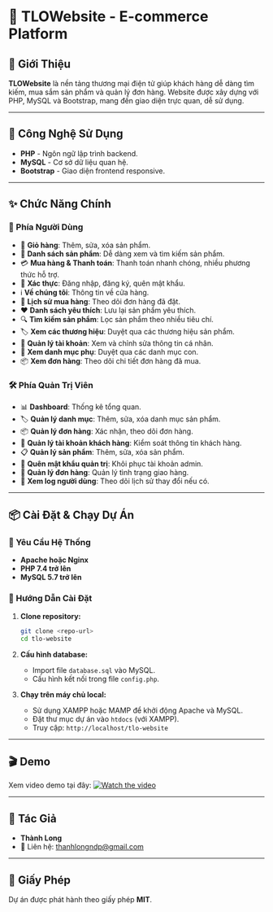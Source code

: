 # 🛒 TLOWebsite - E-commerce Platform

## 🌟 Giới Thiệu
**TLOWebsite** là nền tảng thương mại điện tử giúp khách hàng dễ dàng tìm kiếm, mua sắm sản phẩm và quản lý đơn hàng. Website được xây dựng với PHP, MySQL và Bootstrap, mang đến giao diện trực quan, dễ sử dụng.

---

## 🚀 Công Nghệ Sử Dụng
- **PHP** - Ngôn ngữ lập trình backend.
- **MySQL** - Cơ sở dữ liệu quan hệ.
- **Bootstrap** - Giao diện frontend responsive.

---

## ✨ Chức Năng Chính

### 👥 Phía Người Dùng
- 🛒 **Giỏ hàng**: Thêm, sửa, xóa sản phẩm.
- 📜 **Danh sách sản phẩm**: Dễ dàng xem và tìm kiếm sản phẩm.
- 💳 **Mua hàng & Thanh toán**: Thanh toán nhanh chóng, nhiều phương thức hỗ trợ.
- 🔐 **Xác thực**: Đăng nhập, đăng ký, quên mật khẩu.
- ℹ️ **Về chúng tôi**: Thông tin về cửa hàng.
- 📜 **Lịch sử mua hàng**: Theo dõi đơn hàng đã đặt.
- ❤️ **Danh sách yêu thích**: Lưu lại sản phẩm yêu thích.
- 🔍 **Tìm kiếm sản phẩm**: Lọc sản phẩm theo nhiều tiêu chí.
- 🏷️ **Xem các thương hiệu**: Duyệt qua các thương hiệu sản phẩm.
- 👤 **Quản lý tài khoản**: Xem và chỉnh sửa thông tin cá nhân.
- 📂 **Xem danh mục phụ**: Duyệt qua các danh mục con.
- 📦 **Xem đơn hàng**: Theo dõi chi tiết đơn hàng đã mua.

### 🛠️ Phía Quản Trị Viên
- 📊 **Dashboard**: Thống kê tổng quan.
- 🏷️ **Quản lý danh mục**: Thêm, sửa, xóa danh mục sản phẩm.
- 📦 **Quản lý đơn hàng**: Xác nhận, theo dõi đơn hàng.
- 👥 **Quản lý tài khoản khách hàng**: Kiểm soát thông tin khách hàng.
- 📋 **Quản lý sản phẩm**: Thêm, sửa, xóa sản phẩm.
- 🔑 **Quên mật khẩu quản trị**: Khôi phục tài khoản admin.
- 🔄 **Quản lý đơn hàng**: Quản lý tình trạng giao hàng.
- 📜 **Xem log người dùng**: Theo dõi lịch sử thay đổi nếu có.

---

## 📦 Cài Đặt & Chạy Dự Án

### 🔧 Yêu Cầu Hệ Thống
- **Apache hoặc Nginx**
- **PHP 7.4 trở lên**
- **MySQL 5.7 trở lên**

### 🚀 Hướng Dẫn Cài Đặt
1. **Clone repository:**
   ```sh
   git clone <repo-url>
   cd tlo-website
   ```

2. **Cấu hình database:**
   - Import file `database.sql` vào MySQL.
   - Cấu hình kết nối trong file `config.php`.

3. **Chạy trên máy chủ local:**
   - Sử dụng XAMPP hoặc MAMP để khởi động Apache và MySQL.
   - Đặt thư mục dự án vào `htdocs` (với XAMPP).
   - Truy cập: `http://localhost/tlo-website`

---

## 🎬 Demo
Xem video demo tại đây: [![Watch the video](https://img.youtube.com/vi/your-video-id/0.jpg)](https://your-video-link.com)

---

## 👤 Tác Giả
- **Thành Long**
- 📧 Liên hệ: thanhlongndp@gmail.com

---

## 📜 Giấy Phép
Dự án được phát hành theo giấy phép **MIT**.

